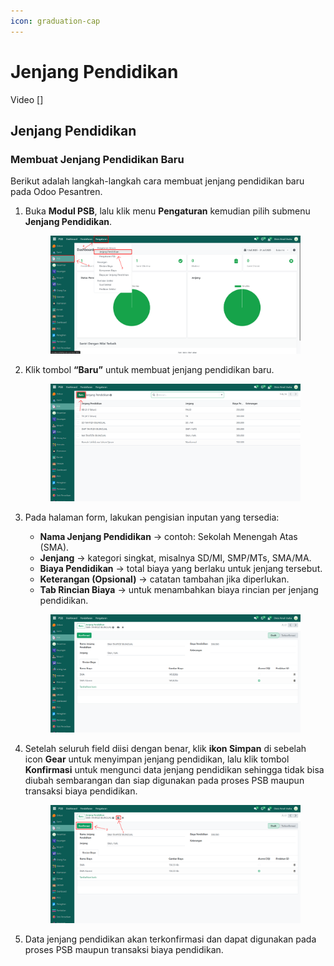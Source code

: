 ```yaml
---
icon: graduation-cap
---
```


# Jenjang Pendidikan

Video \[]

## Jenjang Pendidikan



### Membuat Jenjang Pendidikan Baru

Berikut adalah langkah-langkah cara membuat jenjang pendidikan baru pada Odoo Pesantren.

1.  Buka **Modul PSB**, lalu klik menu **Pengaturan** kemudian pilih submenu **Jenjang Pendidikan**.

    <figure><img src="../../.gitbook/assets/images-20.png" alt=""><figcaption></figcaption></figure>


2.  Klik tombol **“Baru”** untuk membuat jenjang pendidikan baru.

    <figure><img src="../../.gitbook/assets/images-21.png" alt=""><figcaption></figcaption></figure>


3.  Pada halaman form, lakukan pengisian inputan yang tersedia:

    * **Nama Jenjang Pendidikan** → contoh: Sekolah Menengah Atas (SMA).
    * **Jenjang** → kategori singkat, misalnya SD/MI, SMP/MTs, SMA/MA.
    * **Biaya Pendidikan** → total biaya yang berlaku untuk jenjang tersebut.
    * **Keterangan (Opsional)** → catatan tambahan jika diperlukan.
    * **Tab Rincian Biaya** → untuk menambahkan biaya rincian per jenjang pendidikan.

    <figure><img src="../../.gitbook/assets/images-22.png" alt=""><figcaption></figcaption></figure>


4.  Setelah seluruh field diisi dengan benar, klik **ikon Simpan** di sebelah icon **Gear** untuk menyimpan jenjang pendidikan, lalu klik tombol **Konfirmasi** untuk mengunci data jenjang pendidikan sehingga tidak bisa diubah sembarangan dan siap digunakan pada proses PSB maupun transaksi biaya pendidikan.

    <figure><img src="../../.gitbook/assets/images-23.png" alt=""><figcaption></figcaption></figure>


5. Data jenjang pendidikan akan terkonfirmasi dan dapat digunakan pada proses PSB maupun transaksi biaya pendidikan.
